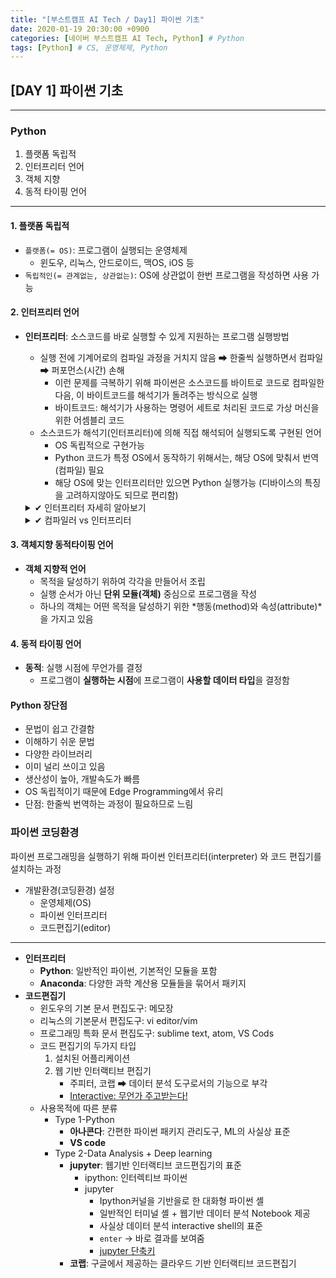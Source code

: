 ```yaml
---
title: "[부스트캠프 AI Tech / Day1] 파이썬 기초"
date: 2020-01-19 20:30:00 +0900
categories: [네이버 부스트캠프 AI Tech, Python] # Python
tags: [Python] # CS, 운영체제, Python
---
```



## **[DAY 1] 파이썬 기초**

---

### Python

1. 플랫폼 독립적
2. 인터프리터 언어
3. 객체 지향
4. 동적 타이핑 언어

---

#### 1. 플랫폼 독립적

- `플랫폼(= OS)`: 프로그램이 실행되는 운영체제
  - 윈도우, 리눅스, 안드로이드, 맥OS, iOS 등
- `독립적인(= 관계없는, 상관없는)`: OS에 상관없이 한번 프로그램을 작성하면 사용 가능

#### 2. 인터프리터 언어

- **인터프리터**: 소스코드를 바로 실행할 수 있게 지원하는 프로그램 실행방법
  - 실행 전에 기계어로의 컴파일 과정을 거치지 않음 ➡ 한줄씩 실행하면서 컴파일 ➡ 퍼포먼스(시간) 손해
    - 이런 문제를 극복하기 위해 파이썬은 소스코드를 바이트로 코드로 컴파일한다음, 이 바이트코드를 해석기가 돌려주는 방식으로 실행
    - 바이트코드: 해석기가 사용하는 명령어 세트로 처리된 코드로 가상 머신을 위한 어셈블리 코드
  - 소스코드가 해석기(인터프리터)에 의해 직접 해석되어 실행되도록 구현된 언어
    - OS 독립적으로 구현가능
    - Python 코드가 특정 OS에서 동작하기 위해서는, 해당 OS에 맞춰서 번역(컴파일) 필요
    - 해당 OS에 맞는 인터프리터만 있으면 Python 실행가능 (디바이스의 특징을 고려하지않아도 되므로 편리함)
  <details markdown="1"> <summary> ✔ 인터프리터 자세히 알아보기 </summary>

  - 고전적인 의미의 인터프리터는 한줄씩 명령어를 입력하여 **즉각적인 동시에 단계적으로 명령을 실행해 나가는 환경**으로 개발됨  
  - 흔히 `명령 프롬프트로 대표되는 cmd.exe나 bash 와 같은 쉘`이 인터프리터 언어의 대표적인 형태  
  - 파이썬은 인터랙티브 쉘의 형태로 실행되는(REPL) 모드에서 한 줄씩 코드를 입력해서 실행해볼 수 있기 때문에 흔히 인터프리터 언어로 분류되고 있음

  </details>

  <details markdown='1'> <summary> ✔ 컴파일러 vs 인터프리터 </summary>

  - **컴파일러**
    - 프로그램을 실행시키기 전에 번역
    - 운영체제에 맞춰 번역 같은 운영체제라면 어디서든 가능
    - 소스코드 ➡ 컴파일러 ➡ 어셈블러 ➡ CPU
    - 작동방식
      - 소스코드를 기계어로 먼저 번역. 해당 플랫폼에 최적화되어 프로그램을 실행
    - 장단점
      - 실행속도가 빠름
      - 한번의 많은 기억장소 필요
    - 주요언어
      - C, 자바, C++, C#

  - **인터프리터**
    - 실행되면서 인터프리터를 실행
    - 소스코드 ➡ 인터프리터 ➡ CPU
    - 작동방식
      - 별도의 번역과정 없이 소스코드를 실행시점에 해석하여 컴퓨터가 처리할 수 있도록 함
    - 장단점
      - 간단히 작성, 메모리가 적게 필요
      - 실행속도가 느림
    - 주요언어
      - 파이썬, 스칼라

  </details>

#### 3. 객체지향 동적타이핑 언어

- **객체 지향적 언어**
  - 목적을 달성하기 위하여 각각을 만들어서 조립
  - 실행 순서가 아닌 **단위 모듈(객체)** 중심으로 프로그램을 작성
  - 하나의 객체는 어떤 목적을 달성하기 위한 *행동(method)와 속성(attribute)*을 가지고 있음

#### 4. 동적 타이핑 언어

- **동적**: 실행 시점에 무언가를 결정
  - 프로그램이 **실행하는 시점**에 프로그램이 **사용할 데이터 타입**을 결정함

#### Python 장단점

- 문법이 쉽고 간결함
- 이해하기 쉬운 문법
- 다양한 라이브러리
- 이미 널리 쓰이고 있음
- 생산성이 높아, 개발속도가 빠름
- OS 독립적이기 때문에 Edge Programming에서 유리
- 단점: 한줄씩 번역하는 과정이 필요하므로 느림

### 파이썬 코딩환경

파이썬 프로그래밍을 실행하기 위해 파이썬 인터프리터(interpreter) 와 코드 편집기를 설치하는 과정

- 개발환경(코딩환경) 설정
  - 운영체제(OS)
  - 파이썬 인터프리터
  - 코드편집기(editor)

---

- **인터프리터**
  - **Python**: 일반적인 파이썬, 기본적인 모듈을 포함
  - **Anaconda**: 다양한 과학 계산용 모듈들을 묶어서 패키지
- **코드편집기**
  - 윈도우의 기본 문서 편집도구: 메모장
  - 리눅스의 기본문서 편집도구: vi editor/vim
  - 프로그래밍 특화 문서 편집도구: sublime text, atom, VS Cods
  - 코드 편집기의 두가지 타입
    1. 설치된 어플리케이션
    2. 웹 기반 인터랙티브 편집기
       - 주피터, 코랩 ➡ 데이터 분석 도구로서의 기능으로 부각
       - <u>Interactive: 무언가 주고받는다!</u>
  - 사용목적에 따른 분류
    - Type 1-Python
      - **아나콘다**: 간편한 파이썬 패키지 관리도구, ML의 사실상 표준
      - **VS code**
    - Type 2-Data Analysis + Deep learning
      - **jupyter**: 웹기반 인터랙티브 코드편집기의 표준
        - ipython: 인터렉티브 파이썬
        - jupyter
          - Ipython커널을 기반을로 한 대화형 파이썬 셸
          - 일반적인 터미널 셸 + 웹기반 데이터 분석 Notebook 제공
          - 사실상 데이터 분석 interactive shell의 표준
          - `enter` -> 바로 결과를 보여줌
          - [jupyter 단축키](https://www.youtube.com/watch?v=Q7XMSDpBb7g)
      - **코랩**: 구글에서 제공하는 클라우드 기반 인터랙티브 코드편집기